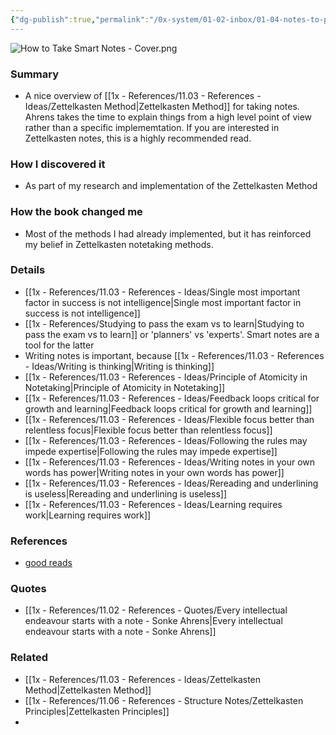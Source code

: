 ```yaml
---
{"dg-publish":true,"permalink":"/0x-system/01-02-inbox/01-04-notes-to-process/how-to-take-smart-notes-one-simple-technique-to-boost-writing-learning-and-thinking-sonke-ahrens/","title":"How to Take Smart Notes: One Simple Technique to Boost Writing, Learning and Thinking – for Students, Academics and Nonfiction Book Writers","dgShowBacklinks":false}
---
```



![How to Take Smart Notes - Cover.png](/img/user/0x%20-%20System/01.02%20-%20Inbox/01.04%20-%20Notes%20to%20process/How%20to%20Take%20Smart%20Notes%20-%20Cover.png)

### Summary
- A nice overview of [[1x - References/11.03 - References - Ideas/Zettelkasten Method\|Zettelkasten Method]] for taking notes. Ahrens takes the time to explain things from a high level point of view rather than a specific implememtation. If you are interested in Zettelkasten notes, this is a highly recommended read.

### How I discovered it
- As part of my research and implementation of the Zettelkasten Method

### How the book changed me
- Most of the methods I had already implemented, but it has reinforced my belief in Zettelkasten notetaking methods.

### Details
- [[1x - References/11.03 - References - Ideas/Single most important factor in success is not intelligence\|Single most important factor in success is not intelligence]]
- [[1x - References/Studying to pass the exam vs to learn\|Studying to pass the exam vs to learn]] or 'planners' vs 'experts'. Smart notes are a tool for the latter
- Writing notes is important, because [[1x - References/11.03 - References - Ideas/Writing is thinking\|Writing is thinking]]
- [[1x - References/11.03 - References - Ideas/Principle of Atomicity in Notetaking\|Principle of Atomicity in Notetaking]]
- [[1x - References/11.03 - References - Ideas/Feedback loops critical for growth and learning\|Feedback loops critical for growth and learning]]
- [[1x - References/11.03 - References - Ideas/Flexible focus better than relentless focus\|Flexible focus better than relentless focus]]
- [[1x - References/11.03 - References - Ideas/Following the rules may impede expertise\|Following the rules may impede expertise]]
- [[1x - References/11.03 - References - Ideas/Writing notes in your own words has power\|Writing notes in your own words has power]]
- [[1x - References/11.03 - References - Ideas/Rereading and underlining is useless\|Rereading and underlining is useless]]
- [[1x - References/11.03 - References - Ideas/Learning requires work\|Learning requires work]]

### References
- [good reads](https://www.goodreads.com/book/show/34507927-how-to-take-smart-notes)

### Quotes
- [[1x - References/11.02 - References - Quotes/Every intellectual endeavour starts with a note - Sonke Ahrens\|Every intellectual endeavour starts with a note - Sonke Ahrens]]

### Related
- [[1x - References/11.03 - References - Ideas/Zettelkasten Method\|Zettelkasten Method]]
- [[1x - References/11.06 - References - Structure Notes/Zettelkasten Principles\|Zettelkasten Principles]]
- 
